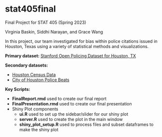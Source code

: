 # stat405final
Final Project for STAT 405 (Spring 2023)

Virginia Baskin, Siddhi Narayan, and Grace Wang

In this project, our team investigated for bias within police citations issued in Houston, Texas using a variety of statistical methods and visualizations.

**Primary dataset:** [Stanford Open Policing Dataset for Houston, TX](https://openpolicing.stanford.edu)

**Secondary datasets:** 
- [Houston Census Data](https://www.census.gov/quickfacts/houstoncitytexas)
- [City of Houston Police Beats](https://cohgis-mycity.opendata.arcgis.com/datasets/MyCity::coh-police-beats/about)

**Key Scripts:**
- **FinalReport.rmd** used to create our final report
- **FinalPresentation.rmd** used to create our final presentation
- Shiny Plot components
  - **ui.R** used to set up the sidebar/slider for our shiny plot
  - **server.R** used to create the plot in the main window
  - **shiny_plot_setup.R** used to process files and subset dataframes to make the shiny plot

